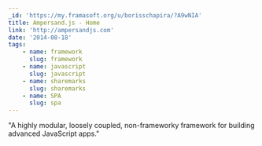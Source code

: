```yaml
---
_id: 'https://my.framasoft.org/u/borisschapira/?A9wNIA'
title: Ampersand.js - Home
link: 'http://ampersandjs.com'
date: '2014-08-18'
tags:
    - name: framework
      slug: framework
    - name: javascript
      slug: javascript
    - name: sharemarks
      slug: sharemarks
    - name: SPA
      slug: spa
---
```


<div class="markdown"><p>&quot;A highly modular, loosely coupled, non-frameworky framework for building advanced JavaScript apps.&quot;
</p></div>
